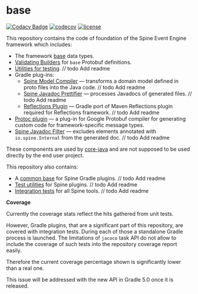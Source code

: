 # base

[![Codacy Badge](https://api.codacy.com/project/badge/Grade/80cf6232764843ef878500e05355d0b4)](https://www.codacy.com/app/SpineEventEngine/base?utm_source=github.com&amp;utm_medium=referral&amp;utm_content=SpineEventEngine/base&amp;utm_campaign=Badge_Grade)
[![codecov](https://codecov.io/gh/SpineEventEngine/base/branch/master/graph/badge.svg)](https://codecov.io/gh/SpineEventEngine/base)
[![license](https://img.shields.io/badge/license-Apache%20License%202.0-blue.svg?style=flat)](http://www.apache.org/licenses/LICENSE-2.0)

This repository contains the code of foundation of the Spine Event Engine framework which includes:

* The framework [base](base) data types.
* [Validating Builders](base-validating-builders) for `base` Protobuf definitions.
* [Utilities for testing](testlib). // todo Add readme
* Gradle plug-ins:
  * [Spine Model Compiler](tools/model-compiler) — 
    transforms a domain model defined in proto files into the Java code. // todo Add readme
  * [Spine Javadoc Prettifier](tools/javadoc-prettifier) — processes Javadocs of generated files. // todo Add readme
  * [Reflections Plugin](tools/reflections-plugin) — 
    Gradle port of Maven Reflections plugin required for Reflections framework. // todo Add readme
* [Protoc plugin](tools/protoc-plugin) —
    a plug-in for Google Protobuf compiler for generating custom code for framework-specific message
    types.
* [Spine Javadoc Filter](tools/javadoc-filter) — excludes elements annotated with 
  `io.spine.Internal` from the generated doc. // todo Add readme

These components are used by [core-java](https://github.com/SpineEventEngine/core-java) and are not
supposed to be used directly by the end user project.

This repository also contains:

* A [common base](tools/plugin-base) for Spine Gradle plugins. // todo Add readme
* [Test utilities](tools/plugin-testlib) for Spine plugins. // todo Add readme
* [Integration tests](tools/smoke-tests) for all Spine tools. // todo Add readme

**Coverage**

Currently the coverage stats reflect the hits gathered from unit tests. 

However, Gradle plugins, that are a significant part of this repository, are covered with 
integration tests. During each of those a standalone Gradle process is launched. The limitations of 
`jacoco` task API do not allow to include the coverage of such tests into the repository coverage 
report easily. 

Therefore the current coverage percentage shown is significantly lower than a real one.

This issue will be addressed with the new API in Gradle 5.0 once it is released.

